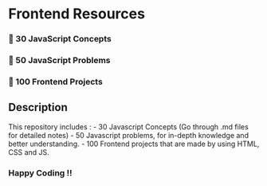 # Frontend Resources

### 🌟 30 JavaScript Concepts
### 🌟 50 JavaScript Problems
### 🚀 100 Frontend Projects

## Description

This repository includes :
    - 30 Javascript Concepts (Go through .md files for detailed notes)
    - 50 Javascript problems, for in-depth knowledge and better understanding.
    - 100 Frontend projects that are made by using HTML, CSS and JS.

### Happy Coding !!

